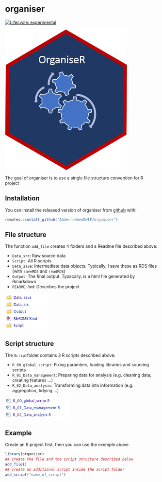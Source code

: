 
<!-- README.md is generated from README.Rmd. Please edit that file -->
organiser
=========

<!-- badges: start -->
[![Lifecycle: experimental](https://img.shields.io/badge/lifecycle-experimental-orange.svg)](https://www.tidyverse.org/lifecycle/#experimental) <!-- badges: end -->

![sticker](inst/figures/organiseR.png)

The goal of organiser is to use a single file structure convention for R project

Installation
------------

You can install the released version of organiser from [github](https://CRAN.R-project.org) with:

``` r
remotes::install_github("AbderrahmenDHIF/organiser")
```

File structure
--------------

The function `add_file` creates 4 folders and a Readme file described above:

-   `Data_src`: Raw source data
-   `Script`: All R scripts
-   `Data_save`: Intermediate data objects. Typically, I save these as RDS files (with `saveRDS` and `readRDS`)
-   `Output`: The final output. Typacally, is a html file generated by Rmarkdown
-   `README.Rmd`: Describes the project

![file](inst/figures/filestr.PNG)

Script structure
----------------

The `Script`folder contains 3 R scripts described above:

-   `R_00_global_script`: Fixing paramters, loading libraries and sourcing scripts
-   `R_01_Data_management`: Preparing data for analysis (e.g. cleaning data, creating features ...)
-   `R_02_Data_analysis`: Transforming data into information (e.g. aggregation, tidying ...)

![scripte](inst/figures/scriptstr.PNG)

Example
-------

Create an R project first, then you can use the exemple above

``` r
library(organiser)
## create the file and the script structure described below
add_file()
## create an additional script inside the script folder
add_script("name_of_script")
```
